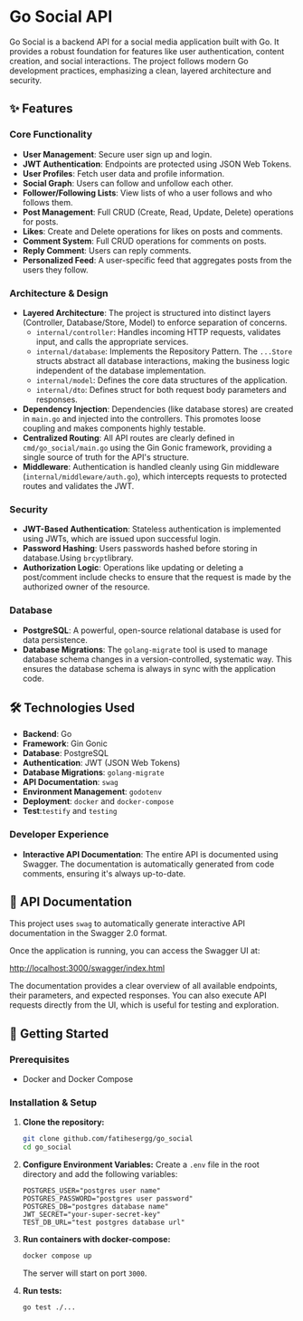 # Go Social API

Go Social is a backend API for a social media application built with Go. It provides a robust foundation for features like user authentication, content creation, and social interactions. The project follows modern Go development practices, emphasizing a clean, layered architecture and security.

## ✨ Features

### Core Functionality

- **User Management**: Secure user sign up and login.
- **JWT Authentication**: Endpoints are protected using JSON Web Tokens.
- **User Profiles**: Fetch user data and profile information.
- **Social Graph**: Users can follow and unfollow each other.
- **Follower/Following Lists**: View lists of who a user follows and who follows them.
- **Post Management**: Full CRUD (Create, Read, Update, Delete) operations for posts.
- **Likes**: Create and Delete operations for likes on posts and comments.
- **Comment System**: Full CRUD operations for comments on posts.
- **Reply Comment**: Users can reply comments.
- **Personalized Feed**: A user-specific feed that aggregates posts from the users they follow.

### Architecture & Design

- **Layered Architecture**: The project is structured into distinct layers (Controller, Database/Store, Model) to enforce separation of concerns.
  - `internal/controller`: Handles incoming HTTP requests, validates input, and calls the appropriate services.
  - `internal/database`: Implements the Repository Pattern. The `...Store` structs abstract all database interactions, making the business logic independent of the database implementation.
  - `internal/model`: Defines the core data structures of the application.
  - `internal/dto`: Defines struct for both request body parameters and responses.
- **Dependency Injection**: Dependencies (like database stores) are created in `main.go` and injected into the controllers. This promotes loose coupling and makes components highly testable.
- **Centralized Routing**: All API routes are clearly defined in `cmd/go_social/main.go` using the Gin Gonic framework, providing a single source of truth for the API's structure.
- **Middleware**: Authentication is handled cleanly using Gin middleware (`internal/middleware/auth.go`), which intercepts requests to protected routes and validates the JWT.

### Security

- **JWT-Based Authentication**: Stateless authentication is implemented using JWTs, which are issued upon successful login.
- **Password Hashing**: Users passwords hashed before storing in database.Using `brcypt`library.
- **Authorization Logic**: Operations like updating or deleting a post/comment include checks to ensure that the request is made by the authorized owner of the resource.

### Database

- **PostgreSQL**: A powerful, open-source relational database is used for data persistence.
- **Database Migrations**: The `golang-migrate` tool is used to manage database schema changes in a version-controlled, systematic way. This ensures the database schema is always in sync with the application code.

## 🛠️ Technologies Used

- **Backend**: Go
- **Framework**: Gin Gonic
- **Database**: PostgreSQL
- **Authentication**: JWT (JSON Web Tokens)
- **Database Migrations**: `golang-migrate`
- **API Documentation**: `swag`
- **Environment Management**: `godotenv`
- **Deployment**: `docker` and `docker-compose`
- **Test**:`testify` and `testing`

### Developer Experience

- **Interactive API Documentation**: The entire API is documented using Swagger. The documentation is automatically generated from code comments, ensuring it's always up-to-date.

## 📖 API Documentation

This project uses `swag` to automatically generate interactive API documentation in the Swagger 2.0 format.

Once the application is running, you can access the Swagger UI at:

[http://localhost:3000/swagger/index.html](http://localhost:3000/swagger/index.html)

The documentation provides a clear overview of all available endpoints, their parameters, and expected responses. You can also execute API requests directly from the UI, which is useful for testing and exploration.

## 🚀 Getting Started

### Prerequisites

- Docker and Docker Compose

### Installation & Setup

1.  **Clone the repository:**

    ```bash
    git clone github.com/fatihesergg/go_social
    cd go_social
    ```

2.  **Configure Environment Variables:**
    Create a `.env` file in the root directory and add the following variables:

    ```env
    POSTGRES_USER="postgres user name"
    POSTGRES_PASSWORD="postgres user password"
    POSTGRES_DB="postgres database name"
    JWT_SECRET="your-super-secret-key"
    TEST_DB_URL="test postgres database url"
    ```

3.  **Run containers with docker-compose:**

    ```bash
    docker compose up
    ```

    The server will start on port `3000`.

4.  **Run tests:**
    ```bash
    go test ./...
    ```
